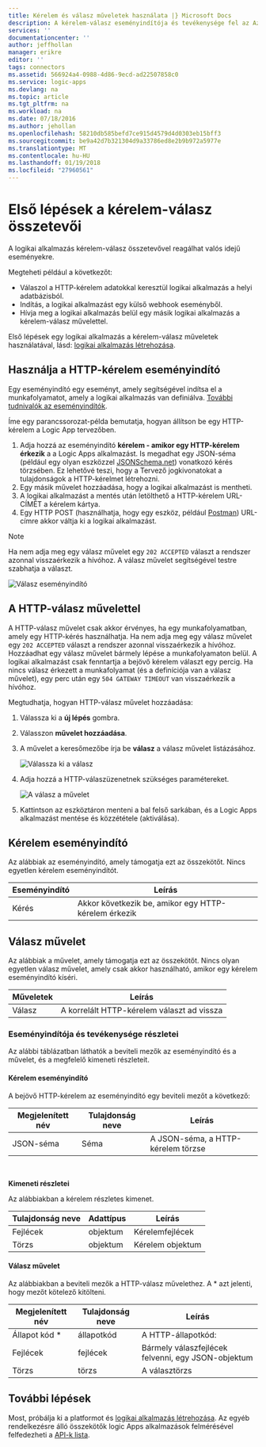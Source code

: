 ```yaml
---
title: Kérelem és válasz műveletek használata |} Microsoft Docs
description: A kérelem-válasz eseményindítója és tevékenysége fel az Azure logic App áttekintése
services: ''
documentationcenter: ''
author: jeffhollan
manager: erikre
editor: ''
tags: connectors
ms.assetid: 566924a4-0988-4d86-9ecd-ad22507858c0
ms.service: logic-apps
ms.devlang: na
ms.topic: article
ms.tgt_pltfrm: na
ms.workload: na
ms.date: 07/18/2016
ms.author: jehollan
ms.openlocfilehash: 58210db585befd7ce915d4579d4d0303eb15bff3
ms.sourcegitcommit: be9a42d7b321304d9a33786ed8e2b9b972a5977e
ms.translationtype: MT
ms.contentlocale: hu-HU
ms.lasthandoff: 01/19/2018
ms.locfileid: "27960561"
---
```

# <a name="get-started-with-the-request-and-response-components"></a>Első lépések a kérelem-válasz összetevői
A logikai alkalmazás kérelem-válasz összetevővel reagálhat valós idejű eseményekre.

Megteheti például a következőt:

* Válaszol a HTTP-kérelem adatokkal keresztül logikai alkalmazás a helyi adatbázisból.
* Indítás, a logikai alkalmazást egy külső webhook eseményből.
* Hívja meg a logikai alkalmazás belül egy másik logikai alkalmazás a kérelem-válasz művelettel.

Első lépések egy logikai alkalmazás a kérelem-válasz műveletek használatával, lásd: [logikai alkalmazás létrehozása](../logic-apps/quickstart-create-first-logic-app-workflow.md).

## <a name="use-the-http-request-trigger"></a>Használja a HTTP-kérelem eseményindító
Egy eseményindító egy eseményt, amely segítségével indítsa el a munkafolyamatot, amely a logikai alkalmazás van definiálva. [További tudnivalók az eseményindítók](connectors-overview.md).

Íme egy parancssorozat-példa bemutatja, hogyan állítson be egy HTTP-kérelem a Logic App tervezőben.

1. Adja hozzá az eseményindító **kérelem - amikor egy HTTP-kérelem érkezik** a a Logic Apps alkalmazást. Is megadhat egy JSON-séma (például egy olyan eszközzel [JSONSchema.net](http://jsonschema.net)) vonatkozó kérés törzsében. Ez lehetővé teszi, hogy a Tervező jogkivonatokat a tulajdonságok a HTTP-kérelmet létrehozni.
2. Egy másik művelet hozzáadása, hogy a logikai alkalmazást is mentheti.
3. A logikai alkalmazást a mentés után letölthető a HTTP-kérelem URL-CÍMÉT a kérelem kártya.
4. Egy HTTP POST (használhatja, hogy egy eszköz, például [Postman](https://www.getpostman.com/)) URL-címre akkor váltja ki a logikai alkalmazást.

> [!NOTE]
> Ha nem adja meg egy válasz művelet egy `202 ACCEPTED` választ a rendszer azonnal visszaérkezik a hívóhoz. A válasz művelet segítségével testre szabhatja a választ.
> 
> 

![Válasz eseményindító](./media/connectors-native-reqres/using-trigger.png)

## <a name="use-the-http-response-action"></a>A HTTP-válasz művelettel
A HTTP-válasz művelet csak akkor érvényes, ha egy munkafolyamatban, amely egy HTTP-kérés használhatja. Ha nem adja meg egy válasz művelet egy `202 ACCEPTED` választ a rendszer azonnal visszaérkezik a hívóhoz.  Hozzáadhat egy válasz művelet bármely lépése a munkafolyamaton belül. A logikai alkalmazást csak fenntartja a bejövő kérelem választ egy percig.  Ha nincs válasz érkezett a munkafolyamat (és a definíciója van a válasz művelet), egy perc után egy `504 GATEWAY TIMEOUT` van visszaérkezik a hívóhoz.

Megtudhatja, hogyan HTTP-válasz művelet hozzáadása:

1. Válassza ki a **új lépés** gombra.
2. Válasszon **művelet hozzáadása**.
3. A művelet a keresőmezőbe írja be **válasz** a válasz művelet listázásához.
   
    ![Válassza ki a válasz](./media/connectors-native-reqres/using-action-1.png)
4. Adja hozzá a HTTP-válaszüzenetnek szükséges paramétereket.
   
    ![A válasz a művelet](./media/connectors-native-reqres/using-action-2.png)
5. Kattintson az eszköztáron menteni a bal felső sarkában, és a Logic Apps alkalmazást mentése és közzététele (aktiválása).

## <a name="request-trigger"></a>Kérelem eseményindító
Az alábbiak az eseményindító, amely támogatja ezt az összekötőt. Nincs egyetlen kérelem eseményindítót.

| Eseményindító | Leírás |
| --- | --- |
| Kérés |Akkor következik be, amikor egy HTTP-kérelem érkezik |

## <a name="response-action"></a>Válasz művelet
Az alábbiak a művelet, amely támogatja ezt az összekötőt. Nincs olyan egyetlen válasz művelet, amely csak akkor használható, amikor egy kérelem eseményindító kíséri.

| Műveletek | Leírás |
| --- | --- |
| Válasz |A korrelált HTTP-kérelem választ ad vissza |

### <a name="trigger-and-action-details"></a>Eseményindítója és tevékenysége részletei
Az alábbi táblázatban láthatók a beviteli mezők az eseményindító és a művelet, és a megfelelő kimeneti részleteit.

#### <a name="request-trigger"></a>Kérelem eseményindító
A bejövő HTTP-kérelem az eseményindító egy beviteli mezőt a következő:

| Megjelenített név | Tulajdonság neve | Leírás |
| --- | --- | --- |
| JSON-séma |Séma |A JSON-séma, a HTTP-kérelem törzse |

<br>

**Kimeneti részletei**

Az alábbiakban a kérelem részletes kimenet.

| Tulajdonság neve | Adattípus | Leírás |
| --- | --- | --- |
| Fejlécek |objektum |Kérelemfejlécek |
| Törzs |objektum |Kérelem objektum |

#### <a name="response-action"></a>Válasz művelet
Az alábbiakban a beviteli mezők a HTTP-válasz művelethez. A * azt jelenti, hogy mezőt kötelező kitölteni.

| Megjelenített név | Tulajdonság neve | Leírás |
| --- | --- | --- |
| Állapot kód * |állapotkód |A HTTP-állapotkód: |
| Fejlécek |fejlécek |Bármely válaszfejlécek felvenni, egy JSON-objektum |
| Törzs |törzs |A választörzs |

## <a name="next-steps"></a>További lépések
Most, próbálja ki a platformot és [logikai alkalmazás létrehozása](../logic-apps/quickstart-create-first-logic-app-workflow.md). Az egyéb rendelkezésre álló összekötők logic Apps alkalmazások felmérésével felfedezheti a [API-k lista](apis-list.md).

